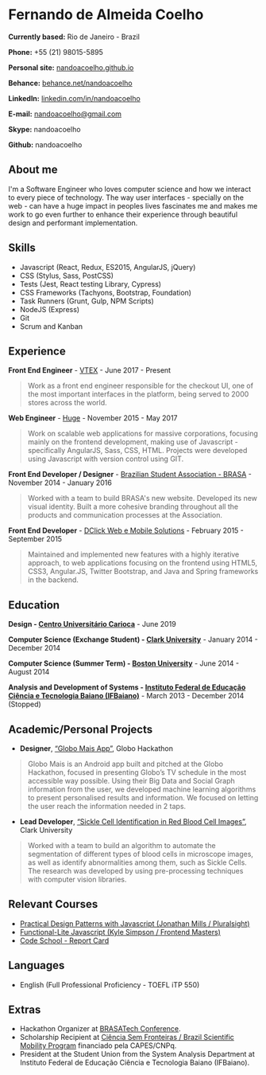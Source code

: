 # Fernando de Almeida Coelho

**Currently based:** Rio de Janeiro - Brazil

**Phone:** +55 (21) 98015-5895

**Personal site:** [nandoacoelho.github.io](http://nandoacoelho.github.io)

**Behance:** [behance.net/nandoacoelho](http://behance.net/nandoacoelho)

**LinkedIn:** [linkedin.com/in/nandoacoelho](http://linkedin.com/in/nandoacoelho)

**E-mail:** nandoacoelho@gmail.com

**Skype:** nandoacoelho

**Github:** nandoacoelho

## About me

I'm a Software Engineer who loves computer science and how we interact to every piece of technology. The way user interfaces - specially on the web - can have a huge impact in peoples lives fascinates me and makes me work to go even further to enhance their experience through beautiful design and performant implementation.

## Skills

* Javascript (React, Redux, ES2015, AngularJS, jQuery)
* CSS (Stylus, Sass, PostCSS)
* Tests (Jest, React testing Library, Cypress)
* CSS Frameworks (Tachyons, Bootstrap, Foundation)
* Task Runners (Grunt, Gulp, NPM Scripts)
* NodeJS (Express)
* Git
* Scrum and Kanban

## Experience

**Front End Engineer** - [VTEX](http://vtex.com.br) - June 2017 - Present

> Work as a front end engineer responsible for the checkout UI, one of the most important interfaces in the platform, being served to 2000 stores across the world.

**Web Engineer** - [Huge](http://hugeinc.com) - November 2015 - May 2017

> Work on scalable web applications for massive corporations, focusing mainly on the  frontend development, making use of Javascript - specifically AngularJS, Sass, CSS, HTML. Projects were developed using Javascript with version control using GIT.

**Front End Developer / Designer** - [Brazilian Student Association - BRASA](http://gobrasa.org) - November 2014 - January 2016

> Worked with a team to build BRASA's new website. Developed its new visual identity. Built a more cohesive branding throughout all the products and communication processes at the Association.

**Front End Developer** - [DClick Web e Mobile Solutions](http://dclick.com.br) - February 2015 - September 2015

> Maintained and implemented new features with a highly iterative approach, to web applications focusing on the frontend using HTML5, CSS3, Angular.JS, Twitter Bootstrap, and Java and Spring frameworks in the backend.

## Education

**Design - [Centro Universitário Carioca](http://unicarioca.edu.br)** - June 2019

**Computer Science (Exchange Student) - [Clark University](http://clarku.edu)** - January 2014 - December 2014

**Computer Science (Summer Term) - [Boston University](http://bu.edu)** - June 2014 - August 2014

**Analysis and Development of Systems - [Instituto Federal de Educação Ciência e Tecnologia Baiano (IFBaiano)](http://ifbaiano.edu.br/portal/)** - March 2013 - December 2014 (Stopped)

## Academic/Personal Projects

* **Designer**, [“Globo Mais App”](https://www.behance.net/gallery/29591179/Globo-Mais-App), Globo Hackathon

> Globo Mais is an Android app built and pitched at the Globo Hackathon, focused in presenting Globo’s TV schedule in the most accessible way possible. Using their Big Data and Social Graph information from the user, we developed machine learning algorithms to present personalised results and information. We focused on letting the user reach the information needed in 2 taps.

* **Lead Developer**, [“Sickle Cell Identification in Red Blood Cell Images”](http://cs.clarku.edu/~fdealmeidacoelho/FinalProject/), Clark University

> Worked with a team to build an algorithm to automate the segmentation of different types of blood cells in microscope images, as well as identify abnormalities among them, such as Sickle Cells. The research was developed by using pre-processing techniques with computer vision libraries.

## Relevant Courses

* [Practical Design Patterns with Javascript (Jonathan Mills / Pluralsight)](https://www.pluralsight.com/courses/javascript-practical-design-patterns)
* [Functional-Lite Javascript (Kyle Simpson / Frontend Masters)](https://frontendmasters.com/courses/functional-js-lite/)
* [Code School - Report Card](https://www.codeschool.com/users/2067099)

## Languages

* English (Full Professional Proficiency - TOEFL iTP 550)

## Extras

* Hackathon Organizer at [BRASATech Conference](http://brasatech.org/).
* Scholarship Recipient at [Ciência Sem Fronteiras / Brazil Scientific Mobility Program](http://www.cienciasemfronteiras.gov.br/) financiado pela CAPES/CNPq.
* President at the Student Union from the System Analysis Department at Instituto Federal de Educação Ciência e Tecnologia Baiano (IFBaiano).
